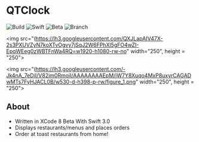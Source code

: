# QTClock
![Build](https://img.shields.io/badge/Build-Passing-brightgreen.svg)
![Swift](https://img.shields.io/badge/Swift-3.0-orange.svg)
![Beta](https://img.shields.io/badge/Status-Beta-lightgrey.svg?maxAge=2592000)
![Branch](https://img.shields.io/badge/Branch-Native-yellow.svg?maxAge=2592000)  


<img src="(https://lh3.googleusercontent.com/QXJLapAIV47X-2s3PXUVZyN7koXTvOgvy7jSqJ2W6FPhXl5gFO4wZI-EpqWEeg0zWBTFnWa4RQ=w1920-h1080-rw-no" width="250", height = "250">

<img src="(https://lh3.googleusercontent.com/-Jk4nA_7eDiI/V82im0RmoiI/AAAAAAAAEpM/jW7Y8Xuqo4MxP8uxyrCAGADwMTs7FyHJACL0B/w530-d-h398-p-rw/figure_1.png" width="250", height = "250">

## About  
* Written in XCode 8 Beta With Swift 3.0
* Displays restaurants/menus and places orders  
* Order at toast restaurants from home!
